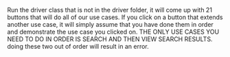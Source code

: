 Run the driver class that is not in the driver folder, it will come up with 21 buttons that will do all of our use cases.  If you click on a button that extends another use case, it will simply assume that you have done them in order and demonstrate the use case you clicked on.  THE ONLY USE CASES YOU NEED TO DO IN ORDER IS SEARCH AND THEN VIEW SEARCH RESULTS.  doing these two out of order will result in an error.
